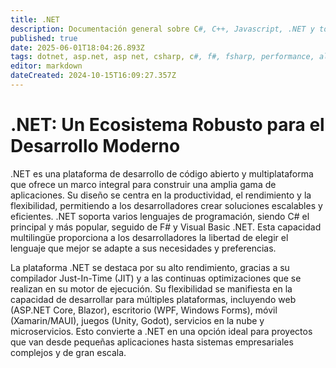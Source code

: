```yaml
---
title: .NET
description: Documentación general sobre C#, C++, Javascript, .NET y todo el ecosistema relacionado
published: true
date: 2025-06-01T18:04:26.893Z
tags: dotnet, asp.net, asp net, csharp, c#, f#, fsharp, performance, alto nivel, rendimiento
editor: markdown
dateCreated: 2024-10-15T16:09:27.357Z
---
```


# .NET: Un Ecosistema Robusto para el Desarrollo Moderno
.NET es una plataforma de desarrollo de código abierto y multiplataforma que ofrece un marco integral para construir una amplia gama de aplicaciones. Su diseño se centra en la productividad, el rendimiento y la flexibilidad, permitiendo a los desarrolladores crear soluciones escalables y eficientes. .NET soporta varios lenguajes de programación, siendo C# el principal y más popular, seguido de F# y Visual Basic .NET. Esta capacidad multilingüe proporciona a los desarrolladores la libertad de elegir el lenguaje que mejor se adapte a sus necesidades y preferencias.

La plataforma .NET se destaca por su alto rendimiento, gracias a su compilador Just-In-Time (JIT) y a las continuas optimizaciones que se realizan en su motor de ejecución. Su flexibilidad se manifiesta en la capacidad de desarrollar para múltiples plataformas, incluyendo web (ASP.NET Core, Blazor), escritorio (WPF, Windows Forms), móvil (Xamarin/MAUI), juegos (Unity, Godot), servicios en la nube y microservicios. Esto convierte a .NET en una opción ideal para proyectos que van desde pequeñas aplicaciones hasta sistemas empresariales complejos y de gran escala.

